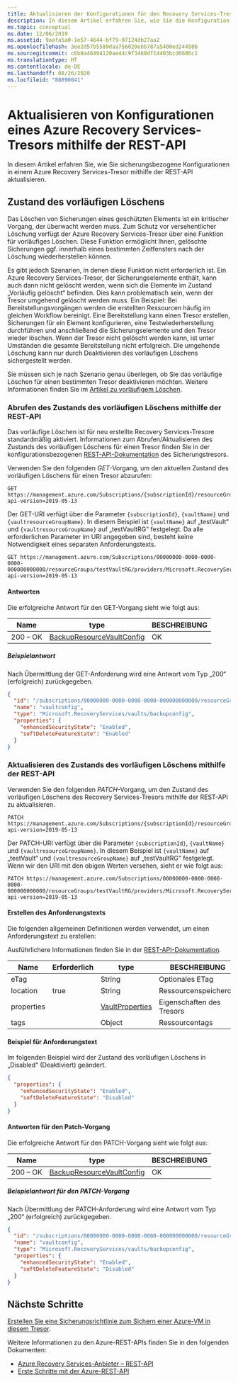 ```yaml
---
title: Aktualisieren der Konfigurationen für den Recovery Services-Tresor mit der REST-API
description: In diesem Artikel erfahren Sie, wie Sie die Konfiguration eines Tresors mithilfe der REST-API aktualisieren.
ms.topic: conceptual
ms.date: 12/06/2019
ms.assetid: 9aafa5a0-1e57-4644-bf79-97124db27aa2
ms.openlocfilehash: 3ee2d57b5589daa756020ebb787a5400ed244506
ms.sourcegitcommit: c6b9a46404120ae44c9f3468df14403bcd6686c1
ms.translationtype: HT
ms.contentlocale: de-DE
ms.lasthandoff: 08/26/2020
ms.locfileid: "88890041"
---
```

# <a name="update-azure-recovery-services-vault-configurations-using-rest-api"></a>Aktualisieren von Konfigurationen eines Azure Recovery Services-Tresors mithilfe der REST-API

In diesem Artikel erfahren Sie, wie Sie sicherungsbezogene Konfigurationen in einem Azure Recovery Services-Tresor mithilfe der REST-API aktualisieren.

## <a name="soft-delete-state"></a>Zustand des vorläufigen Löschens

Das Löschen von Sicherungen eines geschützten Elements ist ein kritischer Vorgang, der überwacht werden muss. Zum Schutz vor versehentlicher Löschung verfügt der Azure Recovery Services-Tresor über eine Funktion für vorläufiges Löschen. Diese Funktion ermöglicht Ihnen, gelöschte Sicherungen ggf. innerhalb eines bestimmten Zeitfensters nach der Löschung wiederherstellen können.

Es gibt jedoch Szenarien, in denen diese Funktion nicht erforderlich ist. Ein Azure Recovery Services-Tresor, der Sicherungselemente enthält, kann auch dann nicht gelöscht werden, wenn sich die Elemente im Zustand „Vorläufig gelöscht“ befinden. Dies kann problematisch sein, wenn der Tresor umgehend gelöscht werden muss. Ein Beispiel: Bei Bereitstellungsvorgängen werden die erstellten Ressourcen häufig im gleichen Workflow bereinigt. Eine Bereitstellung kann einen Tresor erstellen, Sicherungen für ein Element konfigurieren, eine Testwiederherstellung durchführen und anschließend die Sicherungselemente und den Tresor wieder löschen. Wenn der Tresor nicht gelöscht werden kann, ist unter Umständen die gesamte Bereitstellung nicht erfolgreich. Die umgehende Löschung kann nur durch Deaktivieren des vorläufigen Löschens sichergestellt werden.

Sie müssen sich je nach Szenario genau überlegen, ob Sie das vorläufige Löschen für einen bestimmten Tresor deaktivieren möchten. Weitere Informationen finden Sie im [Artikel zu vorläufigem Löschen](backup-azure-security-feature-cloud.md).

### <a name="fetch-soft-delete-state-using-rest-api"></a>Abrufen des Zustands des vorläufigen Löschens mithilfe der REST-API

Das vorläufige Löschen ist für neu erstellte Recovery Services-Tresore standardmäßig aktiviert. Informationen zum Abrufen/Aktualisieren des Zustands des vorläufigen Löschens für einen Tresor finden Sie in der konfigurationsbezogenen [REST-API-Dokumentation](/rest/api/backup/backupresourcevaultconfigs) des Sicherungstresors.

Verwenden Sie den folgenden *GET*-Vorgang, um den aktuellen Zustand des vorläufigen Löschens für einen Tresor abzurufen:

```http
GET https://management.azure.com/Subscriptions/{subscriptionId}/resourceGroups/{resourceGroupName}/providers/Microsoft.RecoveryServices/vaults/{vaultName}/backupconfig/vaultconfig?api-version=2019-05-13
```

Der GET-URI verfügt über die Parameter `{subscriptionId}`, `{vaultName}` und `{vaultresourceGroupName}`. In diesem Beispiel ist `{vaultName}` auf „testVault“ und `{vaultresourceGroupName}` auf „testVaultRG“ festgelegt. Da alle erforderlichen Parameter im URI angegeben sind, besteht keine Notwendigkeit eines separaten Anforderungstexts.

```http
GET https://management.azure.com/Subscriptions/00000000-0000-0000-0000-000000000000/resourceGroups/testVaultRG/providers/Microsoft.RecoveryServices/vaults/testVault/backupconfig/vaultconfig?api-version=2019-05-13
```

#### <a name="responses"></a>Antworten

Die erfolgreiche Antwort für den GET-Vorgang sieht wie folgt aus:

|Name  |type  |BESCHREIBUNG  |
|---------|---------|---------|
|200 – OK     |   [BackupResourceVaultConfig](/rest/api/backup/backupresourcevaultconfigs/get#backupresourcevaultconfigresource)      | OK        |

##### <a name="example-response"></a>Beispielantwort

Nach Übermittlung der GET-Anforderung wird eine Antwort vom Typ „200“ (erfolgreich) zurückgegeben.

```json
{
  "id": "/subscriptions/00000000-0000-0000-0000-000000000000/resourceGroups/testvaultRG/providers/Microsoft.RecoveryServices/vaults/testvault/backupconfig/vaultconfig",
  "name": "vaultconfig",
  "type": "Microsoft.RecoveryServices/vaults/backupconfig",
  "properties": {
    "enhancedSecurityState": "Enabled",
    "softDeleteFeatureState": "Enabled"
  }
}
```

### <a name="update-soft-delete-state-using-rest-api"></a>Aktualisieren des Zustands des vorläufigen Löschens mithilfe der REST-API

Verwenden Sie den folgenden *PATCH*-Vorgang, um den Zustand des vorläufigen Löschens des Recovery Services-Tresors mithilfe der REST-API zu aktualisieren.

```http
PATCH https://management.azure.com/Subscriptions/{subscriptionId}/resourceGroups/{resourceGroupName}/providers/Microsoft.RecoveryServices/vaults/{vaultName}/backupconfig/vaultconfig?api-version=2019-05-13
```

Der PATCH-URI verfügt über die Parameter `{subscriptionId}`, `{vaultName}` und `{vaultresourceGroupName}`. In diesem Beispiel ist `{vaultName}` auf „testVault“ und `{vaultresourceGroupName}` auf „testVaultRG“ festgelegt. Wenn wir den URI mit den obigen Werten versehen, sieht er wie folgt aus:

```http
PATCH https://management.azure.com/Subscriptions/00000000-0000-0000-0000-000000000000/resourceGroups/testVaultRG/providers/Microsoft.RecoveryServices/vaults/testVault/backupconfig/vaultconfig?api-version=2019-05-13
```

#### <a name="create-the-request-body"></a>Erstellen des Anforderungstexts

Die folgenden allgemeinen Definitionen werden verwendet, um einen Anforderungstext zu erstellen:

Ausführlichere Informationen finden Sie in der [REST-API-Dokumentation](/rest/api/backup/backupresourcevaultconfigs/update#request-body).

|Name  |Erforderlich  |type  |BESCHREIBUNG  |
|---------|---------|---------|---------|
|eTag     |         |   String      |  Optionales ETag       |
|location     |  true       |String         |   Ressourcenspeicherort      |
|properties     |         | [VaultProperties](/rest/api/recoveryservices/vaults/createorupdate#vaultproperties)        |  Eigenschaften des Tresors       |
|tags     |         | Object        |     Ressourcentags    |

#### <a name="example-request-body"></a>Beispiel für Anforderungstext

Im folgenden Beispiel wird der Zustand des vorläufigen Löschens in „Disabled“ (Deaktiviert) geändert.

```json
{
  "properties": {
    "enhancedSecurityState": "Enabled",
    "softDeleteFeatureState": "Disabled"
  }
}
```

#### <a name="responses-for-the-patch-operation"></a>Antworten für den Patch-Vorgang

Die erfolgreiche Antwort für den PATCH-Vorgang sieht wie folgt aus:

|Name  |type  |BESCHREIBUNG  |
|---------|---------|---------|
|200 – OK     |   [BackupResourceVaultConfig](/rest/api/backup/backupresourcevaultconfigs/get#backupresourcevaultconfigresource)      | OK        |

##### <a name="example-response-for-the-patch-operation"></a>Beispielantwort für den PATCH-Vorgang

Nach Übermittlung der PATCH-Anforderung wird eine Antwort vom Typ „200“ (erfolgreich) zurückgegeben.

```json
{
  "id": "/subscriptions/00000000-0000-0000-0000-000000000000/resourceGroups/testvaultRG/providers/Microsoft.RecoveryServices/vaults/testvault/backupconfig/vaultconfig",
  "name": "vaultconfig",
  "type": "Microsoft.RecoveryServices/vaults/backupconfig",
  "properties": {
    "enhancedSecurityState": "Enabled",
    "softDeleteFeatureState": "Disabled"
  }
}
```

## <a name="next-steps"></a>Nächste Schritte

[Erstellen Sie eine Sicherungsrichtlinie zum Sichern einer Azure-VM in diesem Tresor](backup-azure-arm-userestapi-createorupdatepolicy.md).

Weitere Informationen zu den Azure-REST-APIs finden Sie in den folgenden Dokumenten:

- [Azure Recovery Services-Anbieter – REST-API](/rest/api/recoveryservices/)
- [Erste Schritte mit der Azure-REST-API](/rest/api/azure/)
